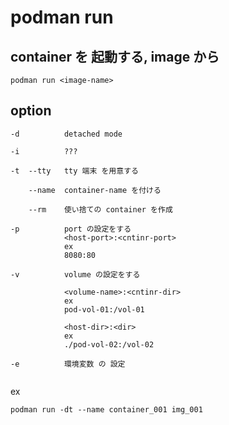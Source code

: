 
# podman run


## container を 起動する, image から

```
podman run <image-name>
```


## option

```
-d          detached mode

-i          ???

-t  --tty   tty 端末 を用意する

    --name  container-name を付ける

    --rm    使い捨ての container を作成

-p          port の設定をする
            <host-port>:<cntinr-port>
            ex
            8080:80

-v          volume の設定をする

            <volume-name>:<cntinr-dir>
            ex
            pod-vol-01:/vol-01

            <host-dir>:<dir>
            ex
            ./pod-vol-02:/vol-02

-e          環境変数 の 設定


```

ex

```
podman run -dt --name container_001 img_001
```





